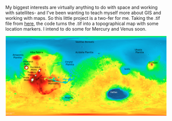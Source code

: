 My biggest interests are virtually anything to do with space and working with satellites- and I've been wanting to teach myself 
more about GIS and working with maps. So this little project is a two-fer for me. Taking the .tif file from [here](https://astrogeology.usgs.gov/search/map/Mars/GlobalSurveyor/MOLA/Mars_MGS_MOLA_Shade_global_463m),
the code turns the .tif into a topographical map with some location markers. I intend to do some for Mercury and Venus soon.

![alt text](https://github.com/CMcCudden/Topography_of_Mars/blob/main/mars_map.jpg)

